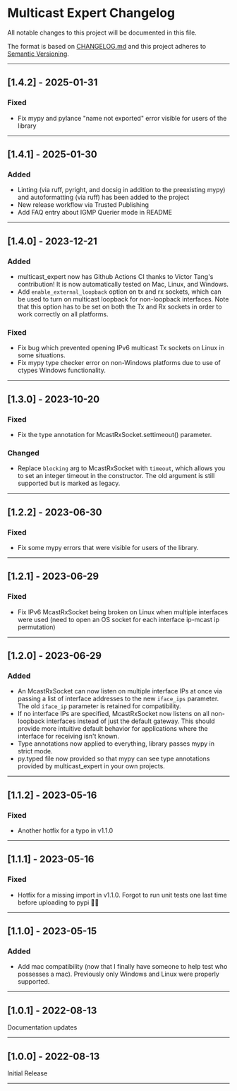# Multicast Expert Changelog

All notable changes to this project will be documented in this file.

The format is based on [CHANGELOG.md][CHANGELOG.md]
and this project adheres to [Semantic Versioning][Semantic Versioning].

<!-- 
TEMPLATE

## [major.minor.patch] - yyyy-mm-dd

A message that notes the main changes in the update.

### Added

### Changed

### Deprecated

### Fixed

### Removed

### Security

_______________________________________________________________________________
 
 -->

<!--
EXAMPLE

## [0.2.0] - 2021-06-02

Lorem Ipsum dolor sit amet.

### Added

- Cat pictures hidden in the library
- Added beeswax to the gears

### Changed

- Updated localisation files

## [x.y.z] - YYYY-MM-DD (Changes pending release)

### Added


### Changed

-->

_______________________________________________________________________________

## [1.4.2] - 2025-01-31

### Fixed
- Fix mypy and pylance "name not exported" error visible for users of the library

_______________________________________________________________________________

## [1.4.1] - 2025-01-30

### Added
- Linting (via ruff, pyright, and docsig in addition to the preexisting mypy) and autoformatting (via ruff) has been added to the project
- New release workflow via Trusted Publishing
- Add FAQ entry about IGMP Querier mode in README

_______________________________________________________________________________

## [1.4.0] - 2023-12-21

### Added
- multicast_expert now has Github Actions CI thanks to Victor Tang's contribution! It is now automatically tested on Mac, Linux, and Windows.
- Add `enable_external_loopback` option on tx and rx sockets, which can be used to turn on multicast loopback for non-loopback interfaces. Note that this option has to be set on both the Tx and Rx sockets in order to work correctly on all platforms.

### Fixed
- Fix bug which prevented opening IPv6 multicast Tx sockets on Linux in some situations.
- Fix mypy type checker error on non-Windows platforms due to use of ctypes Windows functionality.

_______________________________________________________________________________

## [1.3.0] - 2023-10-20

### Fixed
- Fix the type annotation for McastRxSocket.settimeout() parameter.

### Changed
- Replace `blocking` arg to McastRxSocket with `timeout`, which allows you to set an integer timeout in the constructor. The old argument is still supported but is marked as legacy.

_______________________________________________________________________________

## [1.2.2] - 2023-06-30

### Fixed
- Fix some mypy errors that were visible for users of the library.

_______________________________________________________________________________

## [1.2.1] - 2023-06-29

### Fixed
- Fix IPv6 McastRxSocket being broken on Linux when multiple interfaces were used (need to open an OS socket for each interface ip-mcast ip permutation)

_______________________________________________________________________________

## [1.2.0] - 2023-06-29

### Added
- An McastRxSocket can now listen on multiple interface IPs at once via passing a list of interface addresses to the new `iface_ips` parameter.  The old `iface_ip` parameter is retained for compatibility. 
- If no interface IPs are specified, McastRxSocket now listens on all non-loopback interfaces instead of just the default gateway.  This should provide more intuitive default behavior for applications where the interface for receiving isn't known.
- Type annotations now applied to everything, library passes mypy in strict mode. 
- py.typed file now provided so that mypy can see type annotations provided by multicast_expert in your own projects.


_______________________________________________________________________________

## [1.1.2] - 2023-05-16

### Fixed
- Another hotfix for a typo in v1.1.0

_______________________________________________________________________________

## [1.1.1] - 2023-05-16

### Fixed
- Hotfix for a missing import in v1.1.0. Forgot to run unit tests one last time before uploading to pypi 🤦‍♂️

_______________________________________________________________________________

## [1.1.0] - 2023-05-15

### Added
- Add mac compatibility (now that I finally have someone to help test who possesses a mac). Previously only Windows and Linux were properly supported.

_______________________________________________________________________________

## [1.0.1] - 2022-08-13

Documentation updates

_______________________________________________________________________________


## [1.0.0] - 2022-08-13

Initial Release

_______________________________________________________________________________

[CHANGELOG.md]: https://keepachangelog.com/en/1.1.0/
[Semantic Versioning]: http://semver.org/